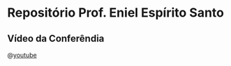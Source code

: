 # Repositório Prof. Eniel Espírito Santo

## Vídeo da Conferêndia 


@[youtube](https://www.youtube.com/watch?v=pd9lqT3memk&t?fs=1&amp;hl=en_US&amp;rel=0)

